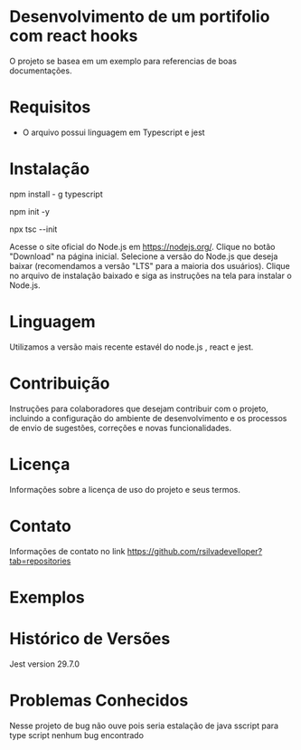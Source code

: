 # Desenvolvimento de um portifolio com react hooks

O projeto se basea em um exemplo para referencias de boas documentações.

# Requisitos

- O arquivo possui linguagem em Typescript e jest

# Instalação

npm install - g typescript

npm init -y

npx tsc --init

Acesse o site oficial do Node.js em https://nodejs.org/.
Clique no botão "Download" na página inicial.
Selecione a versão do Node.js que deseja baixar (recomendamos a versão "LTS" para a maioria dos usuários).
Clique no arquivo de instalação baixado e siga as instruções na tela para instalar o Node.js.

# Linguagem
Utilizamos a versão mais recente estavél do node.js , react e jest.

# Contribuição
Instruções para colaboradores que desejam contribuir com o projeto, incluindo a configuração do ambiente de desenvolvimento e os processos de envio de sugestões, correções e novas funcionalidades.

# Licença

Informações sobre a licença de uso do projeto e seus termos.

# Contato

Informações de contato no link https://github.com/rsilvadevelloper?tab=repositories

# Exemplos

# Histórico de Versões

Jest version 29.7.0


# Problemas Conhecidos

Nesse projeto de bug não ouve pois seria estalação de java sscript para type script nenhum bug encontrado
